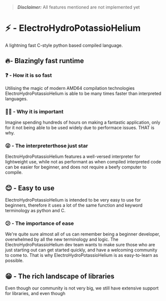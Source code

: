 > **_Disclaimer:_**  All features mentioned are not implemented yet
# ⚡ - ElectroHydroPotassioHelium
A lightning fast C-style python based compiled language.
## 🔥- Blazingly fast runtime
### ❓ - How it is so fast
Utilising the magic of modern AMD64 compilation technologies ElectroHydroPotassioHelium is able to be many times faster than interpreted languages.
### 🤷‍♀️ - Why it is important
Imagine spending hundreds of hours on making a fantastic application, only for it not being able to be used widely due to performace issues. THAT is why.
### 😜 - The interpreterthose just star
ElectroHydroPotassioHelium features a well-versed interpreter for lightweight use, while not as performant as when compiled interpreted code can be easier for beginner, and does not require a beefy computer to compile. 
## 😊 - Easy to use
ElectroHydroPotassioHelium is intended to be very easy to use for beginners, therefore it uses a lot of the same function and keyword terminology as python and C.
### 😕 - The importance of ease
We're quite sure almost all of us can remember being a beginner developer, overwhelmed by all the new terminology and logic. The ElectroHydroPotassioHelium dev team wants to make sure those who are just starting out can get started quickly, and have a welcoming community to come to. That is why ElectroHydroPotassioHelium is as easy-to-learn as possible. 
## 😁 - The rich landscape of libraries
Even though our community is not very big, we still have extensive support for libraries, and even though 
